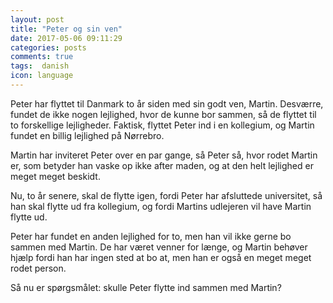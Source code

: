 ```yaml
---
layout: post
title: "Peter og sin ven"
date: 2017-05-06 09:11:29
categories: posts
comments: true
tags:  danish
icon: language
---
```


Peter har flyttet til Danmark to år siden med sin godt ven, Martin. Desværre, fundet de ikke nogen lejlighed, hvor de kunne bor sammen, så de flyttet til to forskellige lejligheder. Faktisk, flyttet Peter ind  i en kollegium, og  Martin fundet en billig lejlighed på Nørrebro. 

Martin har inviteret Peter over en par gange, så Peter så, hvor rodet Martin er, som betyder han vaske op ikke after maden, og at den helt lejlighed er meget meget beskidt.

Nu, to år senere, skal de flytte igen, fordi Peter har afsluttede universitet, så han skal flytte ud fra kollegium, og fordi Martins udlejeren vil have Martin flytte ud.

Peter har fundet en anden lejlighed for to, men han vil ikke gerne bo sammen med Martin. De har været venner for længe, og Martin behøver hjælp fordi han har ingen sted at bo at, men han er også en meget meget rodet person.

Så nu er spørgsmålet: skulle Peter flytte ind sammen med Martin?

